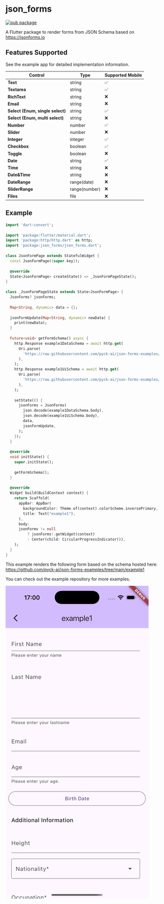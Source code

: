 <?code-excerpt path-base="example"?>

# json_forms

[![pub package](https://img.shields.io/pub/v/json_forms.svg)](https://pub.dev/packages/json_forms)

A Flutter package to render forms from JSON Schema based on https://jsonforms.io

## Features Supported

See the example app for detailed implementation information.

| **Control**                      | **Type**        | **Supported Mobile** |
|----------------------------------|---------------|-----------------|
| **Text**                         | string        | ✅               |
| **Textarea**                     | string        | ✅               |
| **RichText**                     | string        | ❌               |
| **Email**                        | string        | ❌               |
| **Select (Enum, single select)** | string        | ✅               |
| **Select (Enum, multi select)**  | string        | ❌               |
| **Number**                       | number        | ✅               |
| **Slider**                       | number        | ❌               |
| **Integer**                      | integer       | ✅               |
| **Checkbox**                     | boolean       | ✅               |
| **Toggle**                       | boolean       | ❌               |
| **Date**                         | string        | ✅               |
| **Time**                         | string        | ❌               |
| **Date&Time**                    | string        | ❌               |
| **DateRange**                    | range(date)   | ❌               |
| **SliderRange**                  | range(number) | ❌               |
| **Files**                        | file          | ❌               |

## Example

<?code-excerpt "lib/basic.dart (basic-example)"?>

```dart
import 'dart:convert';

import 'package:flutter/material.dart';
import 'package:http/http.dart' as http;
import 'package:json_forms/json_forms.dart';

class JsonFormPage extends StatefulWidget {
  const JsonFormPage({super.key});

  @override
  State<JsonFormPage> createState() => _JsonFormPageState();
}

class _JsonFormPageState extends State<JsonFormPage> {
  JsonForms? jsonForms;

  Map<String, dynamic> data = {};

  jsonFormUpdate(Map<String, dynamic> newData) {
    print(newData);
  }

  Future<void> getFormSchema() async {
    http.Response example1DataSchema = await http.get(
      Uri.parse(
        'https://raw.githubusercontent.com/pyck-ai/json-forms-examples/refs/heads/main/example1/dataSchema.json',
      ),
    );
    http.Response example1UiSchema = await http.get(
      Uri.parse(
        'https://raw.githubusercontent.com/pyck-ai/json-forms-examples/refs/heads/main/example1/uiSchema.json',
      ),
    );

    setState(() {
      jsonForms = JsonForms(
        json.decode(example1DataSchema.body),
        json.decode(example1UiSchema.body),
        data,
        jsonFormUpdate,
      );
    });
  }

  @override
  void initState() {
    super.initState();

    getFormSchema();
  }

  @override
  Widget build(BuildContext context) {
    return Scaffold(
      appBar: AppBar(
        backgroundColor: Theme.of(context).colorScheme.inversePrimary,
        title: Text("example1"),
      ),
      body:
      jsonForms != null
          ? jsonForms!.getWidget(context)
          : Center(child: CircularProgressIndicator()),
    );
  }
}

```

This example renders the following form based on the schema hosted here: https://github.com/pyck-ai/json-forms-examples/tree/main/example1

You can check out the example repository for more examples.

![Example JSON Form](example.png)


